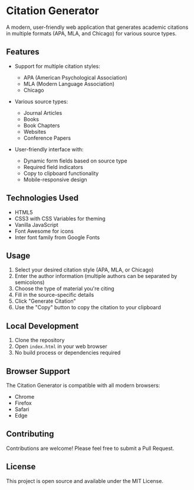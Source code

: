# Citation Generator

A modern, user-friendly web application that generates academic citations in multiple formats (APA, MLA, and Chicago) for various source types.

## Features

- Support for multiple citation styles:
  - APA (American Psychological Association)
  - MLA (Modern Language Association)
  - Chicago

- Various source types:
  - Journal Articles
  - Books
  - Book Chapters
  - Websites
  - Conference Papers

- User-friendly interface with:
  - Dynamic form fields based on source type
  - Required field indicators
  - Copy to clipboard functionality
  - Mobile-responsive design

## Technologies Used

- HTML5
- CSS3 with CSS Variables for theming
- Vanilla JavaScript
- Font Awesome for icons
- Inter font family from Google Fonts

## Usage

1. Select your desired citation style (APA, MLA, or Chicago)
2. Enter the author information (multiple authors can be separated by semicolons)
3. Choose the type of material you're citing
4. Fill in the source-specific details
5. Click "Generate Citation"
6. Use the "Copy" button to copy the citation to your clipboard

## Local Development

1. Clone the repository
2. Open `index.html` in your web browser
3. No build process or dependencies required

## Browser Support

The Citation Generator is compatible with all modern browsers:
- Chrome
- Firefox
- Safari
- Edge

## Contributing

Contributions are welcome! Please feel free to submit a Pull Request.

## License

This project is open source and available under the MIT License.